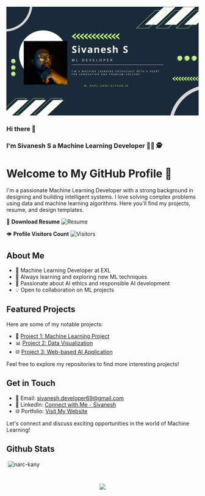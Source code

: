 ![banner2](https://github.com/narc-kany/narc-kany/blob/main/images/Sivanesh.jpg?raw=true)

### Hi there 👋

<!--
**narc-kany/narc-kany** is a ✨ _special_ ✨ repository because its `README.md` (this file) appears on your GitHub profile.

Here are some ideas to get you started:

- 🔭 I’m currently working on ...
- 🌱 I’m currently learning ...
- 👯 I’m looking to collaborate on ...
- 🤔 I’m looking for help with ...
- 💬 Ask me about ...
- 📫 How to reach me: ...
- 😄 Pronouns: ...
- ⚡ Fun fact: ...
-->

### I'm Sivanesh S a Machine Learning Developer 👨‍💻 🕵️ 

# Welcome to My GitHub Profile 👋

I'm a passionate Machine Learning Developer with a strong background in designing and building intelligent systems. I love solving complex problems using data and machine learning algorithms. Here you'll find my projects, resume, and design templates.

📄 **Download Resume** ![Resume](https://drive.google.com/file/d/1ecWpN2Egcukjt1EhLsw8aOPRr1Zqud0K/view?usp=drive_link)

👁️ **Profile Visitors Count** ![Visitors](https://visitor-badge.glitch.me/badge?page_id=your-username.your-username)

## About Me

- 💼 Machine Learning Developer at EXL
- 🌱 Always learning and exploring new ML techniques
- 🚀 Passionate about AI ethics and responsible AI development
- 💡 Open to collaboration on ML projects

## Featured Projects

Here are some of my notable projects:

- 🤖 [Project 1: Machine Learning Project](https://github.com/your-username/project-1)
- 📊 [Project 2: Data Visualization](https://github.com/your-username/project-2)
- 🌐 [Project 3: Web-based AI Application](https://github.com/your-username/project-3)

Feel free to explore my repositories to find more interesting projects!

## Get in Touch

- 📧 Email: sivanesh.developer69@gmail.com
- 💼 LinkedIn: [Connect with Me - Sivanesh](https://www.linkedin.com/in/sivaneshs/)
- 🌐 Portfolio: [Visit My Website](https://narc-kany.github.io/)

Let's connect and discuss exciting opportunities in the world of Machine Learning!




## Github Stats  

<p>&nbsp;<img align="center" src="https://github-readme-stats.vercel.app/api?username=narc-kany&show_icons=true&locale=en" alt="narc-kany" /></p>
<h1 align="center"><a href = ""></a></h1>

<div align="center">
  <img src="https://gpvc.arturio.dev/narc-kany" align="center" />
</div> 
